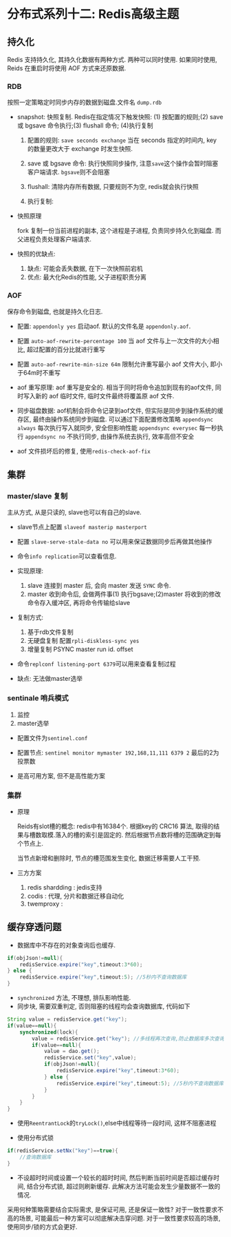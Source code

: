 # 分布式系列十二: Redis高级主题

## 持久化

Redis 支持持久化, 其持久化数据有两种方式. 两种可以同时使用. 如果同时使用, Reids 在重启时将使用 AOF 方式来还原数据. 

### RDB

按照一定策略定时同步内存的数据到磁盘.文件名 `dump.rdb`

* snapshot: 快照复制. Redis在指定情况下触发快照: (1) 按配置的规则;(2) save 或 bgsave 命令执行;(3) flushall 命令; (4)执行复制

    1. 配置的规则:  `save seconds exchange` 当在 seconds 指定的时间内, key 的数量更改大于 exchange 时发生快照.

    2. save 或 bgsave 命令: 执行快照同步操作, 注意`save`这个操作会暂时阻塞客户端请求. `bgsave`则不会阻塞

    3. flushall: 清除内存所有数据, 只要规则不为空, redis就会执行快照

    4. 执行复制: 

* 快照原理

    fork 复制一份当前进程的副本, 这个进程是子进程, 负责同步持久化到磁盘. 而父进程负责处理客户端请求. 

* 快照的优缺点:

    1. 缺点: 可能会丢失数据, 在下一次快照前宕机
    2. 优点: 最大化Redis的性能, 父子进程职责分离

### AOF

保存命令到磁盘, 也就是持久化日志.

* 配置: `appendonly yes` 启动aof. 默认的文件名是 `appendonly.aof`.

* 配置 `auto-aof-rewrite-percentage 100`  当 aof 文件与上一次文件的大小相比, 超过配置的百分比就进行重写 
* 配置 `auto-aof-rewrite-min-size 64m` 限制允许重写最小 aof 文件大小, 即小于64m时不重写

* aof 重写原理: aof 重写是安全的. 相当于同时将命令追加到现有的aof文件, 同时写入新的 aof 临时文件, 临时文件最终将覆盖原 aof 文件.

* 同步磁盘数据: aof机制会将命令记录到aof文件, 但实际是同步到操作系统的缓存区, 最终由操作系统同步到磁盘. 可以通过下面配置修改策略
    `appendsync always` 每次执行写入就同步, 安全但影响性能
    `appendsync everysec` 每一秒执行
    `appendsync no` 不执行同步, 由操作系统去执行, 效率高但不安全

* aof 文件损坏后的修复, 使用`redis-check-aof-fix`

## 集群

### master/slave 复制

主从方式, 从是只读的, slave也可以有自己的slave.

* slave节点上配置 `slaveof masterip masterport`

* 配置 `slave-serve-stale-data no` 可以用来保证数据同步后再做其他操作

* 命令`info replication`可以查看信息.

* 实现原理:

    1. slave 连接到 master 后, 会向 master 发送 `SYNC` 命令. 
    2. master 收到命令后, 会做两件事(1) 执行bgsave;(2)master 将收到的修改命令存入缓冲区, 再将命令传输给slave

* 复制方式: 

    1. 基于rdb文件复制
    2. 无硬盘复制 配置`rpli-diskless-sync yes`
    3. 增量复制 PSYNC master run id.  offset

* 命令`replconf listening-port 6379`可以用来查看复制过程

* 缺点: 无法做master选举

### sentinale 哨兵模式

1. 监控
2. master选举

* 配置文件为`sentinel.conf`
* 配置节点: `sentinel monitor mymaster 192,168,11,111 6379 2` 最后的2为投票数

* 是高可用方案, 但不是高性能方案

### 集群

* 原理

    Reids有slot槽的概念: redis中有16384个. 根据key的 CRC16 算法, 取得的结果与槽数取模.落入的槽的索引是固定的. 然后根据节点数将槽的范围确定到每个节点上. 

    当节点新增和删除时, 节点的槽范围发生变化, 数据迁移需要人工干预. 

*  三方方案

    1. redis shardding : jedis支持
    2. codis : 代理, 分片和数据迁移自动化
    3. twemproxy : 


## 缓存穿透问题

* 数据库中不存在的对象查询后也缓存. 

```java
if(objJson!=null){
    redisService.expire("key",timeout:3*60);
} else {
    redisService.expire("key",timeout:5); //5秒内不查询数据库
}
```

* `synchronized` 方法, 不理想, 排队影响性能. 
* 同步块, 需要双重判定, 否则阻塞的线程均会查询数据库, 代码如下

```java
String value = redisService.get("key");
if(value==null){
    synchronized(lock){
        value = redisService.get("key"); //多线程再次查询,防止数据库多次查询
        if(value==null){
            value = dao.get();
            redisService.set("key",value);
            if(objJson!=null){
                redisService.expire("key",timeout:3*60);
            } else {
                redisService.expire("key",timeout:5); //5秒内不查询数据库
            }
        }
    }
}
```
* 使用`ReentrantLock`的`tryLock()`,else中线程等待一段时间,  这样不阻塞进程

* 使用分布式锁
```java
if(redisService.setNx("key")==true){
    //查询数据库
}
```

* 不设超时时间或设置一个较长的超时时间, 然后判断当前时间是否超过缓存时间, 结合分布式锁, 超过则刷新缓存. 此解决方法可能会发生少量数据不一致的情况. 

采用何种策略需要结合实际需求, 是保证可用, 还是保证一致性? 对于一致性要求不高的场景, 可能最后一种方案可以彻底解决击穿问题. 对于一致性要求较高的场景, 使用同步/锁的方式会更好. 


